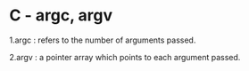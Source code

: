 # C - argc, argv

1.argc : refers to the number of arguments passed.

2.argv : a pointer array which points to each argument passed.